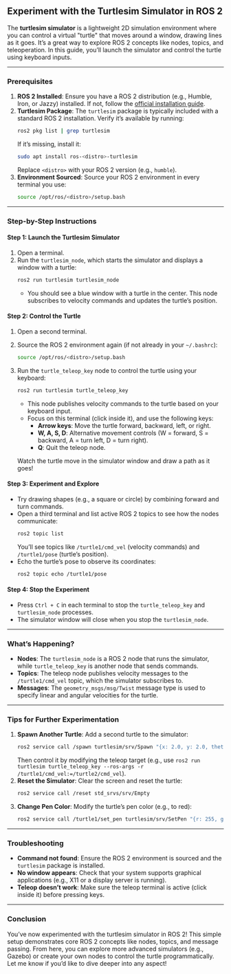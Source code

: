 ## Experiment with the Turtlesim Simulator in ROS 2

The **turtlesim simulator** is a lightweight 2D simulation environment where you can control a virtual "turtle" that moves around a window, drawing lines as it goes. It’s a great way to explore ROS 2 concepts like nodes, topics, and teleoperation. In this guide, you’ll launch the simulator and control the turtle using keyboard inputs.

---

### Prerequisites
1. **ROS 2 Installed**: Ensure you have a ROS 2 distribution (e.g., Humble, Iron, or Jazzy) installed. If not, follow the [official installation guide](https://docs.ros.org/en/rolling/Installation.html).
2. **Turtlesim Package**: The `turtlesim` package is typically included with a standard ROS 2 installation. Verify it’s available by running:
   ```bash
   ros2 pkg list | grep turtlesim
   ```
   If it’s missing, install it:
   ```bash
   sudo apt install ros-<distro>-turtlesim
   ```
   Replace `<distro>` with your ROS 2 version (e.g., `humble`).
3. **Environment Sourced**: Source your ROS 2 environment in every terminal you use:
   ```bash
   source /opt/ros/<distro>/setup.bash
   ```

---

### Step-by-Step Instructions

#### Step 1: Launch the Turtlesim Simulator
1. Open a terminal.
2. Run the `turtlesim_node`, which starts the simulator and displays a window with a turtle:
   ```bash
   ros2 run turtlesim turtlesim_node
   ```
   - You should see a blue window with a turtle in the center. This node subscribes to velocity commands and updates the turtle’s position.

#### Step 2: Control the Turtle
1. Open a second terminal.
2. Source the ROS 2 environment again (if not already in your `~/.bashrc`):
   ```bash
   source /opt/ros/<distro>/setup.bash
   ```
3. Run the `turtle_teleop_key` node to control the turtle using your keyboard:
   ```bash
   ros2 run turtlesim turtle_teleop_key
   ```
   - This node publishes velocity commands to the turtle based on your keyboard input.
   - Focus on this terminal (click inside it), and use the following keys:
     - **Arrow keys**: Move the turtle forward, backward, left, or right.
     - **W, A, S, D**: Alternative movement controls (W = forward, S = backward, A = turn left, D = turn right).
     - **Q**: Quit the teleop node.

   Watch the turtle move in the simulator window and draw a path as it goes!

#### Step 3: Experiment and Explore
- Try drawing shapes (e.g., a square or circle) by combining forward and turn commands.
- Open a third terminal and list active ROS 2 topics to see how the nodes communicate:
  ```bash
  ros2 topic list
  ```
  You’ll see topics like `/turtle1/cmd_vel` (velocity commands) and `/turtle1/pose` (turtle’s position).
- Echo the turtle’s pose to observe its coordinates:
  ```bash
  ros2 topic echo /turtle1/pose
  ```

#### Step 4: Stop the Experiment
- Press `Ctrl + C` in each terminal to stop the `turtle_teleop_key` and `turtlesim_node` processes.
- The simulator window will close when you stop the `turtlesim_node`.

---

### What’s Happening?
- **Nodes**: The `turtlesim_node` is a ROS 2 node that runs the simulator, while `turtle_teleop_key` is another node that sends commands.
- **Topics**: The teleop node publishes velocity messages to the `/turtle1/cmd_vel` topic, which the simulator subscribes to.
- **Messages**: The `geometry_msgs/msg/Twist` message type is used to specify linear and angular velocities for the turtle.

---

### Tips for Further Experimentation
1. **Spawn Another Turtle**: Add a second turtle to the simulator:
   ```bash
   ros2 service call /spawn turtlesim/srv/Spawn "{x: 2.0, y: 2.0, theta: 0.0, name: 'turtle2'}"
   ```
   Then control it by modifying the teleop target (e.g., use `ros2 run turtlesim turtle_teleop_key --ros-args -r /turtle1/cmd_vel:=/turtle2/cmd_vel`).
2. **Reset the Simulator**: Clear the screen and reset the turtle:
   ```bash
   ros2 service call /reset std_srvs/srv/Empty
   ```
3. **Change Pen Color**: Modify the turtle’s pen color (e.g., to red):
   ```bash
   ros2 service call /turtle1/set_pen turtlesim/srv/SetPen "{r: 255, g: 0, b: 0, width: 2, off: 0}"
   ```

---

### Troubleshooting
- **Command not found**: Ensure the ROS 2 environment is sourced and the `turtlesim` package is installed.
- **No window appears**: Check that your system supports graphical applications (e.g., X11 or a display server is running).
- **Teleop doesn’t work**: Make sure the teleop terminal is active (click inside it) before pressing keys.

---

### Conclusion
You’ve now experimented with the turtlesim simulator in ROS 2! This simple setup demonstrates core ROS 2 concepts like nodes, topics, and message passing. From here, you can explore more advanced simulators (e.g., Gazebo) or create your own nodes to control the turtle programmatically. Let me know if you’d like to dive deeper into any aspect!
